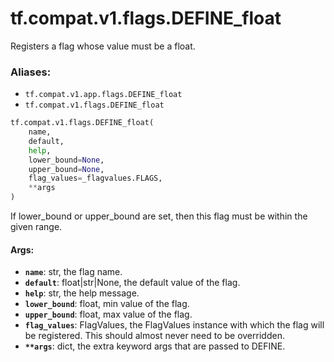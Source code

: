 <div itemscope itemtype="http://developers.google.com/ReferenceObject">
<meta itemprop="name" content="tf.compat.v1.flags.DEFINE_float" />
<meta itemprop="path" content="Stable" />
</div>

# tf.compat.v1.flags.DEFINE_float

Registers a flag whose value must be a float.

### Aliases:

* `tf.compat.v1.app.flags.DEFINE_float`
* `tf.compat.v1.flags.DEFINE_float`

``` python
tf.compat.v1.flags.DEFINE_float(
    name,
    default,
    help,
    lower_bound=None,
    upper_bound=None,
    flag_values=_flagvalues.FLAGS,
    **args
)
```

<!-- Placeholder for "Used in" -->

If lower_bound or upper_bound are set, then this flag must be
within the given range.

#### Args:


* <b>`name`</b>: str, the flag name.
* <b>`default`</b>: float|str|None, the default value of the flag.
* <b>`help`</b>: str, the help message.
* <b>`lower_bound`</b>: float, min value of the flag.
* <b>`upper_bound`</b>: float, max value of the flag.
* <b>`flag_values`</b>: FlagValues, the FlagValues instance with which the flag will
    be registered. This should almost never need to be overridden.
* <b>`**args`</b>: dict, the extra keyword args that are passed to DEFINE.